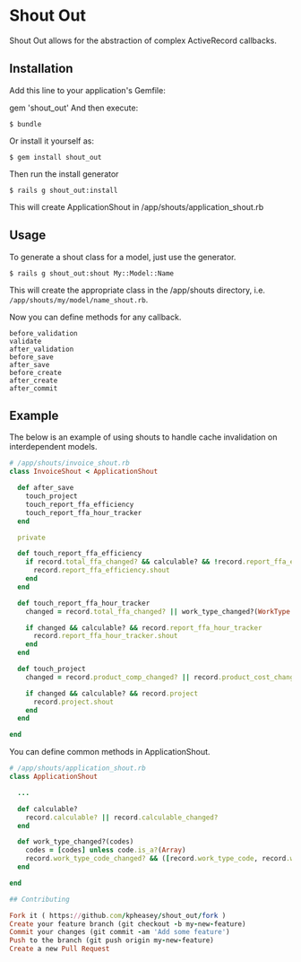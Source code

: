 # Shout Out

Shout Out allows for the abstraction of complex ActiveRecord callbacks.

## Installation

Add this line to your application's Gemfile:

gem 'shout_out'
And then execute:

    $ bundle

Or install it yourself as:

    $ gem install shout_out

Then run the install generator

    $ rails g shout_out:install

This will create ApplicationShout in /app/shouts/application_shout.rb

## Usage

To generate a shout class for a model, just use the generator.

    $ rails g shout_out:shout My::Model::Name

This will create the appropriate class in the /app/shouts directory, i.e. ```/app/shouts/my/model/name_shout.rb```.

Now you can define methods for any callback.

```
before_validation
validate
after_validation
before_save
after_save
before_create
after_create
after_commit
```

## Example

The below is an example of using shouts to handle cache invalidation on interdependent models.

```ruby
# /app/shouts/invoice_shout.rb
class InvoiceShout < ApplicationShout

  def after_save
    touch_project
    touch_report_ffa_efficiency
    touch_report_ffa_hour_tracker
  end

  private

  def touch_report_ffa_efficiency
    if record.total_ffa_changed? && calculable? && !record.report_ffa_efficiency.new_record?
      record.report_ffa_efficiency.shout
    end
  end

  def touch_report_ffa_hour_tracker
    changed = record.total_ffa_changed? || work_type_changed?(WorkType.codes[:ffa])

    if changed && calculable? && record.report_ffa_hour_tracker
      record.report_ffa_hour_tracker.shout
    end
  end

  def touch_project
    changed = record.product_comp_changed? || record.product_cost_changed? || record.labor_comp_changed?

    if changed && calculable? && record.project
      record.project.shout
    end
  end

end
```


You can define common methods in ApplicationShout.

```ruby
# /app/shouts/application_shout.rb
class ApplicationShout

  ...

  def calculable?
    record.calculable? || record.calculable_changed?
  end

  def work_type_changed?(codes)
    codes = [codes] unless code.is_a?(Array)
    record.work_type_code_changed? && ([record.work_type_code, record.work_type_code_was] & codes).any?
  end

end

## Contributing

Fork it ( https://github.com/kpheasey/shout_out/fork )
Create your feature branch (git checkout -b my-new-feature)
Commit your changes (git commit -am 'Add some feature')
Push to the branch (git push origin my-new-feature)
Create a new Pull Request